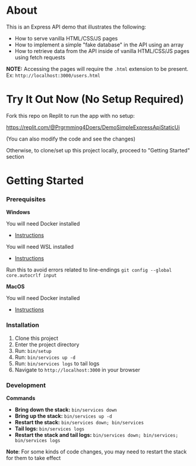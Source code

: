 # About

This is an Express API demo that illustrates the following:
- How to serve vanilla HTML/CSS/JS pages
- How to implement a simple "fake database" in the API using an array
- How to retrieve data from the API inside of vanilla HTML/CSS/JS pages using fetch requests

**NOTE:** Accessing the pages will require the `.html` extension to be present. Ex: `http://localhost:3000/users.html`


# Try It Out Now (No Setup Required)

Fork this repo on Replit to run the app with no setup:

https://replit.com/@Prgrmming4Doers/DemoSimpleExpressApiStaticUi

(You can also modify the code and see the changes)

Otherwise, to clone/set up this project locally, proceed to "Getting Started" section


# Getting Started

### Prerequisites

**Windows**

You will need Docker installed
- [Instructions](https://learn.microsoft.com/en-us/windows/wsl/install#install-wsl-command)

You will need WSL installed
- [Instructions](https://docs.docker.com/desktop/install/windows-install)

Run this to avoid errors related to line-endings
`git config --global core.autocrlf input`

**MacOS**

You will need Docker installed
- [Instructions](https://docs.docker.com/desktop/install/mac-install)


### Installation

1. Clone this project
1. Enter the project directory
1. Run: `bin/setup`
1. Run: `bin/services up -d`
1. Run: `bin/services logs` to tail logs
1. Navigate to `http://localhost:3000` in your browser


### Development

**Commands**
- **Bring down the stack:** `bin/services down`
- **Bring up the stack:** `bin/services up -d`
- **Restart the stack:** `bin/services down; bin/services`
- **Tail logs:** `bin/services logs`
- **Restart the stack and tail logs:** `bin/services down; bin/services; bin/services logs`

**Note**: For some kinds of code changes, you may need to restart the stack for them to take effect
